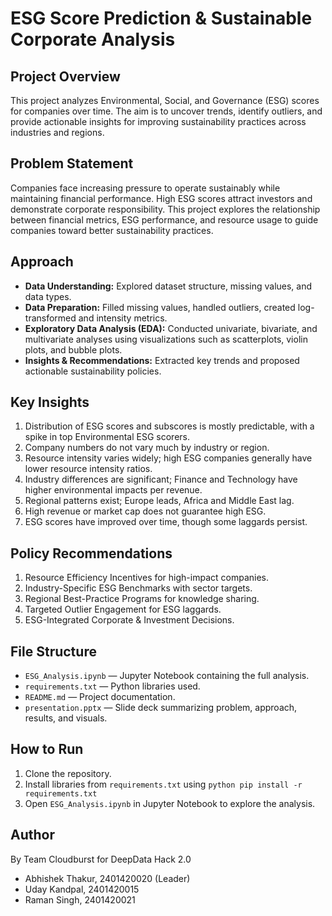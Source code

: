 # ESG Score Prediction & Sustainable Corporate Analysis

## Project Overview
This project analyzes Environmental, Social, and Governance (ESG) scores for companies over time. The aim is to uncover trends, identify outliers, and provide actionable insights for improving sustainability practices across industries and regions.

## Problem Statement
Companies face increasing pressure to operate sustainably while maintaining financial performance. High ESG scores attract investors and demonstrate corporate responsibility. This project explores the relationship between financial metrics, ESG performance, and resource usage to guide companies toward better sustainability practices.

## Approach
- **Data Understanding:** Explored dataset structure, missing values, and data types.
- **Data Preparation:** Filled missing values, handled outliers, created log-transformed and intensity metrics.
- **Exploratory Data Analysis (EDA):** Conducted univariate, bivariate, and multivariate analyses using visualizations such as scatterplots, violin plots, and bubble plots.
- **Insights & Recommendations:** Extracted key trends and proposed actionable sustainability policies.

## Key Insights
1. Distribution of ESG scores and subscores is mostly predictable, with a spike in top Environmental ESG scorers.
2. Company numbers do not vary much by industry or region.
3. Resource intensity varies widely; high ESG companies generally have lower resource intensity ratios.
4. Industry differences are significant; Finance and Technology have higher environmental impacts per revenue.
5. Regional patterns exist; Europe leads, Africa and Middle East lag.
6. High revenue or market cap does not guarantee high ESG.
7. ESG scores have improved over time, though some laggards persist.

## Policy Recommendations
1. Resource Efficiency Incentives for high-impact companies.
2. Industry-Specific ESG Benchmarks with sector targets.
3. Regional Best-Practice Programs for knowledge sharing.
4. Targeted Outlier Engagement for ESG laggards.
5. ESG-Integrated Corporate & Investment Decisions.

## File Structure
- `ESG_Analysis.ipynb` — Jupyter Notebook containing the full analysis.
- `requirements.txt` — Python libraries used.
- `README.md` — Project documentation.
- `presentation.pptx` — Slide deck summarizing problem, approach, results, and visuals.

## How to Run
1. Clone the repository.
2. Install libraries from `requirements.txt` using ```python pip install -r requirements.txt```
3. Open `ESG_Analysis.ipynb` in Jupyter Notebook to explore the analysis.

## Author
By Team Cloudburst for DeepData Hack 2.0
- Abhishek Thakur, 2401420020 (Leader)
- Uday Kandpal, 2401420015
- Raman Singh, 2401420021
